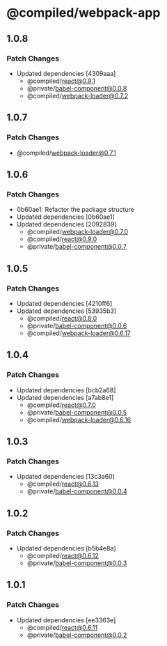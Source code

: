 # @compiled/webpack-app

## 1.0.8

### Patch Changes

- Updated dependencies [4309aaa]
  - @compiled/react@0.9.1
  - @private/babel-component@0.0.8
  - @compiled/webpack-loader@0.7.2

## 1.0.7

### Patch Changes

- @compiled/webpack-loader@0.7.1

## 1.0.6

### Patch Changes

- 0b60ae1: Refactor the package structure
- Updated dependencies [0b60ae1]
- Updated dependencies [2092839]
  - @compiled/webpack-loader@0.7.0
  - @compiled/react@0.9.0
  - @private/babel-component@0.0.7

## 1.0.5

### Patch Changes

- Updated dependencies [4210ff6]
- Updated dependencies [53935b3]
  - @compiled/react@0.8.0
  - @private/babel-component@0.0.6
  - @compiled/webpack-loader@0.6.17

## 1.0.4

### Patch Changes

- Updated dependencies [bcb2a68]
- Updated dependencies [a7ab8e1]
  - @compiled/react@0.7.0
  - @private/babel-component@0.0.5
  - @compiled/webpack-loader@0.6.16

## 1.0.3

### Patch Changes

- Updated dependencies [13c3a60]
  - @compiled/react@0.6.13
  - @private/babel-component@0.0.4

## 1.0.2

### Patch Changes

- Updated dependencies [b5b4e8a]
  - @compiled/react@0.6.12
  - @private/babel-component@0.0.3

## 1.0.1

### Patch Changes

- Updated dependencies [ee3363e]
  - @compiled/react@0.6.11
  - @private/babel-component@0.0.2
